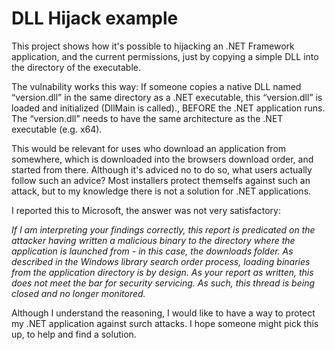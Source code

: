 DLL Hijack example
==================

This project shows how it's possible to hijacking an .NET Framework application, and the current permissions, just by copying a simple DLL into the directory of the executable.

The vulnability works this way:
If someone copies a native DLL named “version.dll” in the same directory as a .NET executable, this “version.dll” is loaded and initialized (DllMain is called)., BEFORE the .NET application runs. The “version.dll” needs to have the same architecture as the .NET executable (e.g. x64).

This would be relevant for uses who download an application from somewhere, which is downloaded into the browsers download order, and started from there. Although it's adviced no to do so, what users actually follow such an advice? Most installers protect themselfs against such an attack, but to my knowledge there is not a solution for .NET applications.

I reported this to Microsoft, the answer was not very satisfactory:

_If I am interpreting your findings correctly, this report is predicated on the attacker having written a malicious binary to the directory where the application is launched from - in this case, the downloads folder. As described in the Windows library search order process, loading binaries from the application directory is by design. As your report as written, this does not meet the bar for security servicing. As such, this thread is being closed and no longer monitored._

Although I understand the reasoning, I would like to have a way to protect my .NET application against surch attacks. I hope someone might pick this up, to help and find a solution.
